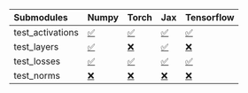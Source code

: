 | Submodules       | Numpy                                                                                                                           | Torch                                                                                                                           | Jax                                                                                                                             | Tensorflow                                                                                                                      |
|:-----------------|:--------------------------------------------------------------------------------------------------------------------------------|:--------------------------------------------------------------------------------------------------------------------------------|:--------------------------------------------------------------------------------------------------------------------------------|:--------------------------------------------------------------------------------------------------------------------------------|
| test_activations | <a href="https://github.com/unifyai/ivy/runs/8156660271?check_suite_focus=true" rel="noopener noreferrer" target="_blank">✅</a> | <a href="https://github.com/unifyai/ivy/runs/8156660795?check_suite_focus=true" rel="noopener noreferrer" target="_blank">✅</a> | <a href="https://github.com/unifyai/ivy/runs/8156661304?check_suite_focus=true" rel="noopener noreferrer" target="_blank">✅</a> | <a href="https://github.com/unifyai/ivy/runs/8156661914?check_suite_focus=true" rel="noopener noreferrer" target="_blank">✅</a> |
| test_layers      | <a href="https://github.com/unifyai/ivy/runs/8156660440?check_suite_focus=true" rel="noopener noreferrer" target="_blank">✅</a> | <a href="https://github.com/unifyai/ivy/runs/8156660890?check_suite_focus=true" rel="noopener noreferrer" target="_blank">❌</a> | <a href="https://github.com/unifyai/ivy/runs/8156661476?check_suite_focus=true" rel="noopener noreferrer" target="_blank">✅</a> | <a href="https://github.com/unifyai/ivy/runs/8156662039?check_suite_focus=true" rel="noopener noreferrer" target="_blank">❌</a> |
| test_losses      | <a href="https://github.com/unifyai/ivy/runs/8156660578?check_suite_focus=true" rel="noopener noreferrer" target="_blank">✅</a> | <a href="https://github.com/unifyai/ivy/runs/8156661018?check_suite_focus=true" rel="noopener noreferrer" target="_blank">✅</a> | <a href="https://github.com/unifyai/ivy/runs/8156661643?check_suite_focus=true" rel="noopener noreferrer" target="_blank">✅</a> | <a href="https://github.com/unifyai/ivy/runs/8156662141?check_suite_focus=true" rel="noopener noreferrer" target="_blank">✅</a> |
| test_norms       | <a href="https://github.com/unifyai/ivy/runs/8156660687?check_suite_focus=true" rel="noopener noreferrer" target="_blank">❌</a> | <a href="https://github.com/unifyai/ivy/runs/8156661158?check_suite_focus=true" rel="noopener noreferrer" target="_blank">❌</a> | <a href="https://github.com/unifyai/ivy/runs/8156661787?check_suite_focus=true" rel="noopener noreferrer" target="_blank">❌</a> | <a href="https://github.com/unifyai/ivy/runs/8156662229?check_suite_focus=true" rel="noopener noreferrer" target="_blank">❌</a> |